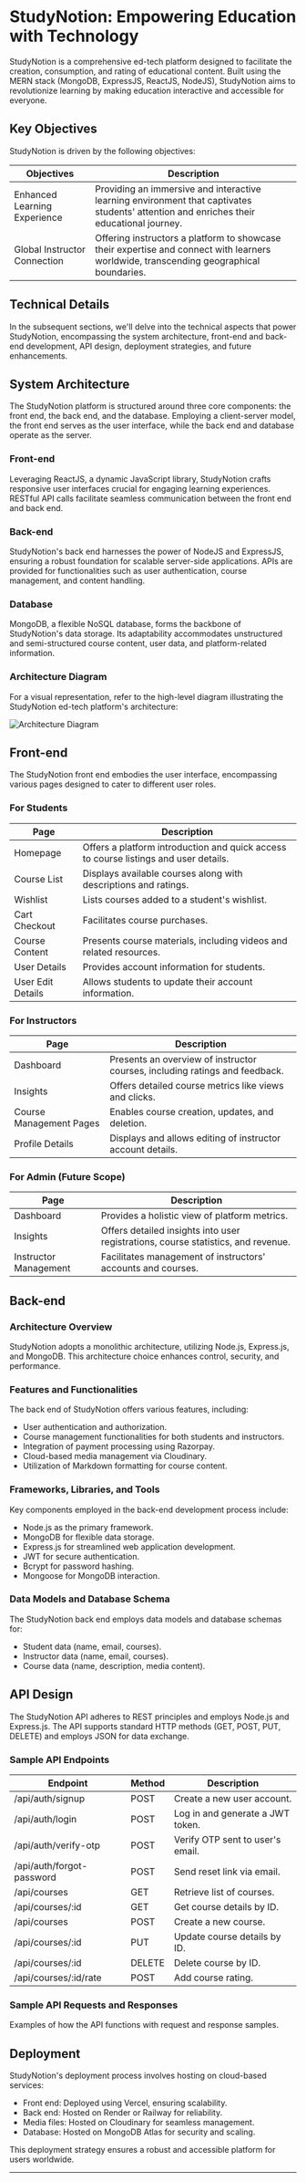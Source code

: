 # StudyNotion: Empowering Education with Technology

StudyNotion is a comprehensive ed-tech platform designed to facilitate the creation, consumption, and rating of educational content. Built using the MERN stack (MongoDB, ExpressJS, ReactJS, NodeJS), StudyNotion aims to revolutionize learning by making education interactive and accessible for everyone.

## Key Objectives

StudyNotion is driven by the following objectives:

| Objectives                 | Description                                                                                   |
| -------------------------  | ----------------------------------------------------------------------------------------------- |
| Enhanced Learning Experience | Providing an immersive and interactive learning environment that captivates students' attention and enriches their educational journey. |
| Global Instructor Connection | Offering instructors a platform to showcase their expertise and connect with learners worldwide, transcending geographical boundaries. |

## Technical Details

In the subsequent sections, we'll delve into the technical aspects that power StudyNotion, encompassing the system architecture, front-end and back-end development, API design, deployment strategies, and future enhancements.

## System Architecture

The StudyNotion platform is structured around three core components: the front end, the back end, and the database. Employing a client-server model, the front end serves as the user interface, while the back end and database operate as the server.

### Front-end

Leveraging ReactJS, a dynamic JavaScript library, StudyNotion crafts responsive user interfaces crucial for engaging learning experiences. RESTful API calls facilitate seamless communication between the front end and back end.

### Back-end

StudyNotion's back end harnesses the power of NodeJS and ExpressJS, ensuring a robust foundation for scalable server-side applications. APIs are provided for functionalities such as user authentication, course management, and content handling.

### Database

MongoDB, a flexible NoSQL database, forms the backbone of StudyNotion's data storage. Its adaptability accommodates unstructured and semi-structured course content, user data, and platform-related information.

### Architecture Diagram

For a visual representation, refer to the high-level diagram illustrating the StudyNotion ed-tech platform's architecture:

![Architecture Diagram](link-to-diagram-image)

## Front-end

The StudyNotion front end embodies the user interface, encompassing various pages designed to cater to different user roles.

### For Students

| Page             | Description                                                                            |
| ---------------- | -------------------------------------------------------------------------------------- |
| Homepage         | Offers a platform introduction and quick access to course listings and user details. |
| Course List      | Displays available courses along with descriptions and ratings.                      |
| Wishlist         | Lists courses added to a student's wishlist.                                          |
| Cart Checkout    | Facilitates course purchases.                                                         |
| Course Content   | Presents course materials, including videos and related resources.                     |
| User Details     | Provides account information for students.                                           |
| User Edit Details| Allows students to update their account information.                                 |

### For Instructors

| Page           | Description                                                                       |
| -------------- | --------------------------------------------------------------------------------- |
| Dashboard      | Presents an overview of instructor courses, including ratings and feedback.       |
| Insights       | Offers detailed course metrics like views and clicks.                             |
| Course Management Pages | Enables course creation, updates, and deletion.                           |
| Profile Details | Displays and allows editing of instructor account details.                       |

### For Admin (Future Scope)

| Page           | Description                                                                 |
| -------------- | --------------------------------------------------------------------------- |
| Dashboard      | Provides a holistic view of platform metrics.                                |
| Insights       | Offers detailed insights into user registrations, course statistics, and revenue. |
| Instructor Management | Facilitates management of instructors' accounts and courses.                |

## Back-end

### Architecture Overview

StudyNotion adopts a monolithic architecture, utilizing Node.js, Express.js, and MongoDB. This architecture choice enhances control, security, and performance.

### Features and Functionalities

The back end of StudyNotion offers various features, including:

- User authentication and authorization.
- Course management functionalities for both students and instructors.
- Integration of payment processing using Razorpay.
- Cloud-based media management via Cloudinary.
- Utilization of Markdown formatting for course content.

### Frameworks, Libraries, and Tools

Key components employed in the back-end development process include:

- Node.js as the primary framework.
- MongoDB for flexible data storage.
- Express.js for streamlined web application development.
- JWT for secure authentication.
- Bcrypt for password hashing.
- Mongoose for MongoDB interaction.

### Data Models and Database Schema

The StudyNotion back end employs data models and database schemas for:

- Student data (name, email, courses).
- Instructor data (name, email, courses).
- Course data (name, description, media content).

## API Design

The StudyNotion API adheres to REST principles and employs Node.js and Express.js. The API supports standard HTTP methods (GET, POST, PUT, DELETE) and employs JSON for data exchange.

### Sample API Endpoints

| Endpoint                | Method | Description                                           |
| ----------------------- | ------ | ----------------------------------------------------- |
| /api/auth/signup        | POST   | Create a new user account.                           |
| /api/auth/login         | POST   | Log in and generate a JWT token.                    |
| /api/auth/verify-otp    | POST   | Verify OTP sent to user's email.                    |
| /api/auth/forgot-password | POST | Send reset link via email.                          |
| /api/courses            | GET    | Retrieve list of courses.                           |
| /api/courses/:id        | GET    | Get course details by ID.                          |
| /api/courses            | POST   | Create a new course.                               |
| /api/courses/:id        | PUT    | Update course details by ID.                      |
| /api/courses/:id        | DELETE | Delete course by ID.                              |
| /api/courses/:id/rate   | POST   | Add course rating.                                 |

### Sample API Requests and Responses

Examples of how the API functions with request and response samples.

## Deployment

StudyNotion's deployment process involves hosting on cloud-based services:

- Front end: Deployed using Vercel, ensuring scalability.
- Back end: Hosted on Render or Railway for reliability.
- Media files: Hosted on Cloudinary for seamless management.
- Database: Hosted on MongoDB Atlas for security and scaling.

This deployment strategy ensures a robust and accessible platform for users worldwide.

---

